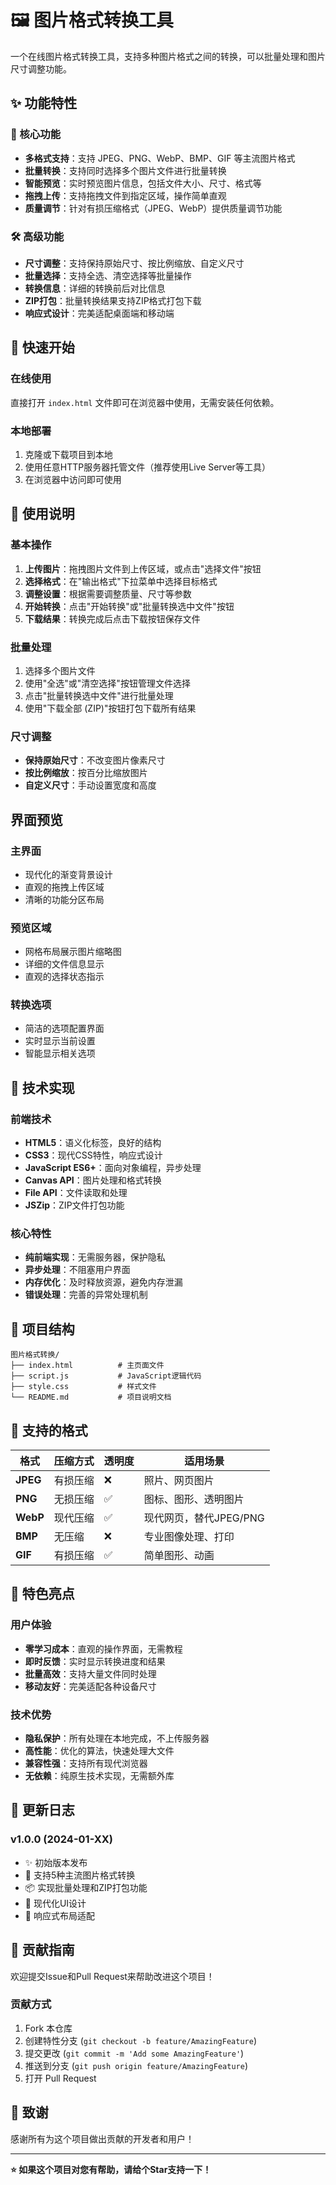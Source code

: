 # 🖼️ 图片格式转换工具

一个在线图片格式转换工具，支持多种图片格式之间的转换，可以批量处理和图片尺寸调整功能。

## ✨ 功能特性

### 🎯 核心功能
- **多格式支持**：支持 JPEG、PNG、WebP、BMP、GIF 等主流图片格式
- **批量转换**：支持同时选择多个图片文件进行批量转换
- **智能预览**：实时预览图片信息，包括文件大小、尺寸、格式等
- **拖拽上传**：支持拖拽文件到指定区域，操作简单直观
- **质量调节**：针对有损压缩格式（JPEG、WebP）提供质量调节功能

### 🛠️ 高级功能
- **尺寸调整**：支持保持原始尺寸、按比例缩放、自定义尺寸
- **批量选择**：支持全选、清空选择等批量操作
- **转换信息**：详细的转换前后对比信息
- **ZIP打包**：批量转换结果支持ZIP格式打包下载
- **响应式设计**：完美适配桌面端和移动端

## 🚀 快速开始

### 在线使用
直接打开 `index.html` 文件即可在浏览器中使用，无需安装任何依赖。

### 本地部署
1. 克隆或下载项目到本地
2. 使用任意HTTP服务器托管文件（推荐使用Live Server等工具）
3. 在浏览器中访问即可使用

## 📖 使用说明

### 基本操作
1. **上传图片**：拖拽图片文件到上传区域，或点击"选择文件"按钮
2. **选择格式**：在"输出格式"下拉菜单中选择目标格式
3. **调整设置**：根据需要调整质量、尺寸等参数
4. **开始转换**：点击"开始转换"或"批量转换选中文件"按钮
5. **下载结果**：转换完成后点击下载按钮保存文件

### 批量处理
1. 选择多个图片文件
2. 使用"全选"或"清空选择"按钮管理文件选择
3. 点击"批量转换选中文件"进行批量处理
4. 使用"下载全部 (ZIP)"按钮打包下载所有结果

### 尺寸调整
- **保持原始尺寸**：不改变图片像素尺寸
- **按比例缩放**：按百分比缩放图片
- **自定义尺寸**：手动设置宽度和高度

## 界面预览

### 主界面
- 现代化的渐变背景设计
- 直观的拖拽上传区域
- 清晰的功能分区布局

### 预览区域
- 网格布局展示图片缩略图
- 详细的文件信息显示
- 直观的选择状态指示

### 转换选项
- 简洁的选项配置界面
- 实时显示当前设置
- 智能显示相关选项

## 🔧 技术实现

### 前端技术
- **HTML5**：语义化标签，良好的结构
- **CSS3**：现代CSS特性，响应式设计
- **JavaScript ES6+**：面向对象编程，异步处理
- **Canvas API**：图片处理和格式转换
- **File API**：文件读取和处理
- **JSZip**：ZIP文件打包功能

### 核心特性
- **纯前端实现**：无需服务器，保护隐私
- **异步处理**：不阻塞用户界面
- **内存优化**：及时释放资源，避免内存泄漏
- **错误处理**：完善的异常处理机制

## 📁 项目结构

```
图片格式转换/
├── index.html          # 主页面文件
├── script.js           # JavaScript逻辑代码
├── style.css           # 样式文件
└── README.md           # 项目说明文档
```

## 🎯 支持的格式

| 格式 | 压缩方式 | 透明度 | 适用场景 |
|------|----------|--------|----------|
| **JPEG** | 有损压缩 | ❌ | 照片、网页图片 |
| **PNG** | 无损压缩 | ✅ | 图标、图形、透明图片 |
| **WebP** | 现代压缩 | ✅ | 现代网页，替代JPEG/PNG |
| **BMP** | 无压缩 | ❌ | 专业图像处理、打印 |
| **GIF** | 有损压缩 | ✅ | 简单图形、动画 |

## 🌟 特色亮点

### 用户体验
- **零学习成本**：直观的操作界面，无需教程
- **即时反馈**：实时显示转换进度和结果
- **批量高效**：支持大量文件同时处理
- **移动友好**：完美适配各种设备尺寸

### 技术优势
- **隐私保护**：所有处理在本地完成，不上传服务器
- **高性能**：优化的算法，快速处理大文件
- **兼容性强**：支持所有现代浏览器
- **无依赖**：纯原生技术实现，无需额外库

## 🔄 更新日志

### v1.0.0 (2024-01-XX)
- ✨ 初始版本发布
- 🎯 支持5种主流图片格式转换
- 📦 实现批量处理和ZIP打包功能
- 🎨 现代化UI设计
- 📱 响应式布局适配

## 🤝 贡献指南

欢迎提交Issue和Pull Request来帮助改进这个项目！

### 贡献方式
1. Fork 本仓库
2. 创建特性分支 (`git checkout -b feature/AmazingFeature`)
3. 提交更改 (`git commit -m 'Add some AmazingFeature'`)
4. 推送到分支 (`git push origin feature/AmazingFeature`)
5. 打开 Pull Request


## 🙏 致谢

感谢所有为这个项目做出贡献的开发者和用户！

---

**⭐ 如果这个项目对您有帮助，请给个Star支持一下！**
